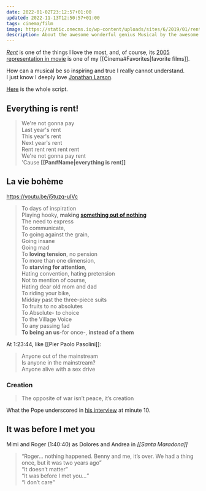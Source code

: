 ```yaml
---
date: 2022-01-02T23:12:57+01:00
updated: 2022-11-13T12:50:57+01:00
tags: cinema/film
image: https://static.onecms.io/wp-content/uploads/sites/6/2019/01/rent-6-2000.jpg
description: About the awesome wonderful genius Musical by the awesome wonderful genius <a href='/people#jonathan-larson' target='_blank' title='Jonathan Larson among my favorite people — tommi.space'>Jonathan Larson</a>
---
```

<cite>[Rent](https://en.wikipedia.org/wiki/Rent_(musical) '“Rent” on Wikipedia')</cite> is one of the things I love the most, and, of course, its [2005 representation in movie](https://en.wikipedia.org/wiki/Rent_(film) '“Rent”, the movie on Wikipedia') is one of my [[Cinema#Favorites|favorite films]].

How can a musical be so inspiring and true I really cannot understand.  
I just know I deeply love [Jonathan Larson](/people#jonathan-larson 'Jonathan Larson among my favorite people — tommi.space').

[Here](https://www.awesomefilm.com/script/rent.txt 'The whole script of “Rent„ (2005)') is the whole script.

## Everything is rent!

> We're not gonna pay  
> Last year's rent  
> This year's rent  
> Next year's rent  
> Rent rent rent rent rent  
> We're not gonna pay rent  
> 'Cause **[[Pan#Name|everything is rent]]**

## La vie bohème

https://youtu.be/i5tuzq-uIVc

> To days of inspiration  
> Playing hooky, **making [something out of nothing](https://youtube-nocookie.com/embed/V_YlZ1JdcVk '“Something From Nothing„ — Foo Fighters')**  
> The need to express  
> To communicate,  
> To going against the grain,  
> Going insane  
> Going mad  
> To **loving tension**, no pension  
> To more than one dimension,  
> To **starving for attention**,  
> Hating convention, hating pretension  
> Not to mention of course,  
> Hating dear old mom and dad  
> To riding your bike,  
> Midday past the three-piece suits  
> To fruits to no absolutes  
> To Absolute- to choice  
> To the Village Voice  
> To any passing fad  
> **To being an us**-for once-, **instead of a them**

At 1:23:44, like [[Pier Paolo Pasolini]]:

> Anyone out of the mainstream  
> Is anyone in the mainstream?  
> Anyone alive with a sex drive

### Creation

> The opposite of war isn’t peace, it’s creation

What the Pope underscored in <a href='https://www.raiplay.it/video/2022/02/Sua-Santita-Papa-Francesco---Che-Tempo-Che-Fa-06022022-b952f77e-474f-4d8b-bba2-153e49b646e3.html' title='Intervista a Papa Francesco - Che Tempo Che Fa' hreflang='it'>his interview</a> at minute 10.

## It was before I met you

Mimi and Roger (1:40:40) as Dolores and Andrea in <cite lang='it'>[[Santa Maradona]]</cite>

> <q>Roger… nothing happened. Benny and me, it’s over. We had a thing once, but it was two years ago</q>  
> <q>It doesn’t matter</q>  
> <q>It was before I met you…</q>  
> <q>I don’t care</q>

